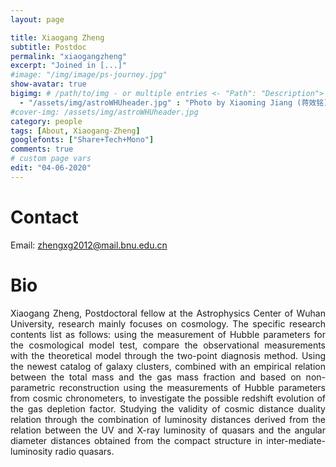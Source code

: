```yaml
---
layout: page

title: Xiaogang Zheng
subtitle: Postdoc
permalink: "xiaogangzheng"
excerpt: "Joined in [...]"
#image: "/img/image/ps-journey.jpg"
show-avatar: true
bigimg:	# /path/to/img - or multiple entries <- "Path": "Description">
  - "/assets/img/astroWHUheader.jpg" : "Photo by Xiaoming Jiang (蒋效铭)"
#cover-img: /assets/img/astroWHUheader.jpg
category: people
tags: [About, Xiaogang-Zheng]
googlefonts: ["Share+Tech+Mono"]
comments: true
# custom page vars
edit: "04-06-2020"
---
```


<style>
body {
text-align: justify}
</style>

# Contact
Email: zhengxg2012@mail.bnu.edu.cn

# Bio
Xiaogang Zheng, Postdoctoral fellow at the Astrophysics Center of Wuhan University, research mainly focuses on cosmology. The specific research contents list as follows: using the measurement of Hubble parameters for the cosmological model test, compare the observational measurements with the theoretical model through the two-point diagnosis method. Using the newest catalog of galaxy clusters, combined with an empirical relation between the total mass and the gas mass fraction and based on non-parametric reconstruction using the measurements of Hubble parameters from cosmic chronometers, to investigate the possible redshift evolution of the gas depletion factor. Studying the validity of cosmic distance duality relation through the combination of luminosity distances derived from the relation between the UV and X-ray luminosity of quasars and the angular diameter distances obtained from the compact structure in inter-mediate-luminosity radio quasars.
